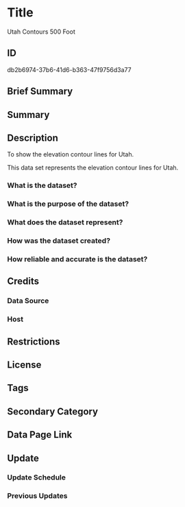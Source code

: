 # Title

Utah Contours 500 Foot

## ID

db2b6974-37b6-41d6-b363-47f9756d3a77

## Brief Summary

## Summary

## Description

To show the elevation contour lines for Utah.

This data set represents the elevation contour lines for Utah.

### What is the dataset?

### What is the purpose of the dataset?

### What does the dataset represent?

### How was the dataset created?

### How reliable and accurate is the dataset?

## Credits

### Data Source

### Host

## Restrictions

## License

## Tags

## Secondary Category

## Data Page Link

## Update

### Update Schedule

### Previous Updates
